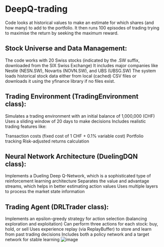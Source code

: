 # DeepQ-trading
Code looks at historical values to make an estimate for which shares (and how many) to add to the portfolio. It then runs 100 episodes of trading trying to maximise the return by seeking the maximum reward.

## Stock Universe and Data Management:


The code works with 20 Swiss stocks (indicated by the .SW suffix, downloaded from the SIX Swiss Exchange)
It includes major companies like Nestlé (NESN.SW), Novartis (NOVN.SW), and UBS (UBSG.SW)
The system loads historical stock data either from local (cached) CSV files or downloads it using the yfinance library if no files exist.


## Trading Environment (TradingEnvironment class):


Simulates a trading environment with an initial balance of 1,000,000 (CHF)
Uses a sliding window of 20 days to make decisions
Includes realistic trading features like:

Transaction costs (fixed cost of 1 CHF + 0.1% variable cost)
Portfolio tracking
Risk-adjusted returns calculation




## Neural Network Architecture (DuelingDQN class):


Implements a Dueling Deep Q-Network, which is a sophisticated type of reinforcement learning architecture
Separates the value and advantage streams, which helps in better estimating action values
Uses multiple layers to process the market state information


## Trading Agent (DRLTrader class):


Implements an epsilon-greedy strategy for action selection (balancing exploration and exploitation)
Can perform three actions for each stock: buy, hold, or sell
Uses experience replay (via ReplayBuffer) to store and learn from past trading decisions
Includes both a policy network and a target network for stable learning
![image](https://github.com/user-attachments/assets/d75fe0c1-034f-43da-bf05-55b547e1084d)
